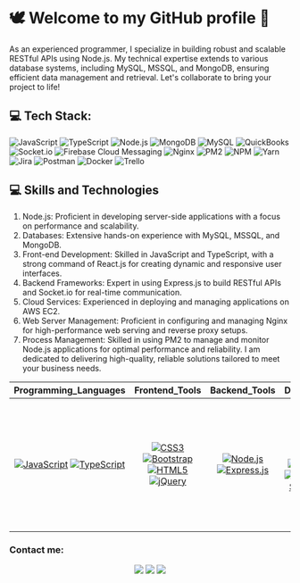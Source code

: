 # 🕊️ Welcome to my GitHub profile 👋

As an experienced programmer, I specialize in building robust and scalable RESTful APIs using Node.js. My technical expertise extends to various database systems, including MySQL, MSSQL, and MongoDB, ensuring efficient data management and retrieval.
Let's collaborate to bring your project to life!


## 💻 Tech Stack:
![JavaScript](https://img.shields.io/badge/javascript-%23323330.svg?style=for-the-badge&logo=javascript&logoColor=%23F7DF1E) ![TypeScript](https://img.shields.io/badge/typescript-%23007ACC.svg?style=for-the-badge&logo=typescript&logoColor=white) ![Node.js](https://img.shields.io/badge/node.js-%2343853D.svg?style=for-the-badge&logo=node.js&logoColor=white) ![MongoDB](https://img.shields.io/badge/mongodb-%234ea94b.svg?style=for-the-badge&logo=mongodb&logoColor=white) ![MySQL](https://img.shields.io/badge/mysql-%230075A8.svg?style=for-the-badge&logo=mysql&logoColor=white) ![QuickBooks](https://img.shields.io/badge/QuickBooks-49A2FF?style=for-the-badge&logo=QuickBooks&logoColor=white) ![Socket.io](https://img.shields.io/badge/socket.io-%230E83CD.svg?style=for-the-badge&logo=socket.io&logoColor=white) ![Firebase Cloud Messaging](https://img.shields.io/badge/firebase%20cloud%20messaging-%23039BE5.svg?style=for-the-badge&logo=firebase&logoColor=white) ![Nginx](https://img.shields.io/badge/nginx-%23009639.svg?style=for-the-badge&logo=nginx&logoColor=white) ![PM2](https://img.shields.io/badge/PM2-2B037A?style=for-the-badge&logo=pm2&logoColor=white) ![NPM](https://img.shields.io/badge/NPM-%23000000.svg?style=for-the-badge&logo=npm&logoColor=white) ![Yarn](https://img.shields.io/badge/yarn-%232C8EBB.svg?style=for-the-badge&logo=yarn&logoColor=white) ![Jira](https://img.shields.io/badge/jira-%230A0FFF.svg?style=for-the-badge&logo=jira&logoColor=white) ![Postman](https://img.shields.io/badge/Postman-FF6C37?style=for-the-badge&logo=postman&logoColor=white) ![Docker](https://img.shields.io/badge/docker-%230db7ed.svg?style=for-the-badge&logo=docker&logoColor=white) ![Trello](https://img.shields.io/badge/Trello-%23026AA7.svg?style=for-the-badge&logo=Trello&logoColor=white)


## 💻 Skills and Technologies 
1. Node.js: Proficient in developing server-side applications with a focus on performance and scalability.
2. Databases: Extensive hands-on experience with MySQL, MSSQL, and MongoDB.
3. Front-end Development: Skilled in JavaScript and TypeScript, with a strong command of React.js for creating dynamic and responsive user interfaces.
4. Backend Frameworks: Expert in using Express.js to build RESTful APIs and Socket.io for real-time communication.
5. Cloud Services: Experienced in deploying and managing applications on AWS EC2.
6. Web Server Management: Proficient in configuring and managing Nginx for high-performance web serving and reverse proxy setups.
7. Process Management: Skilled in using PM2 to manage and monitor Node.js applications for optimal performance and reliability.
I am dedicated to delivering high-quality, reliable solutions tailored to meet your business needs.



| **Programming_Languages**                           | **Frontend_Tools**                                      | **Backend_Tools**                                       | **Data_Related**                                      | **IDEs/Softwares**                                           | **Other_Tools**                                    |
| --------------------------------------------------- | -------------------------------------------------- | -------------------------------------------------- | -------------------------------------------------- | ---------------------------------------------------- | -------------------------------------------------- |
| <p align="center">[![JavaScript](https://img.shields.io/badge/JavaScript-F7DF1E?style=flat-square&logo=JavaScript&logoColor=white)](https://github.com/walidbosso) [![TypeScript](https://img.shields.io/badge/TypeScript-007ACC?style=flat-square&logo=TypeScript&logoColor=white)](https://github.com/walidbosso) | <p align="center"> [![CSS3](https://img.shields.io/badge/-CSS3-%231572B6?style=flat-square&logo=css3)](https://github.com/walidbosso) [![Bootstrap](https://img.shields.io/badge/-Bootstrap-563D7C?style=flat-square&logo=Bootstrap&logoColor=white)](https://github.com/walidbosso) [![HTML5](https://img.shields.io/badge/-HTML5-%23E44D27?style=flat-square&logo=html5&logoColor=ffffff)](https://github.com/walidbosso) [![jQuery](https://img.shields.io/badge/jQuery-%230769AD.svg?style=flat-square&logo=jquery&logoColor=white)](https://github.com/walidbosso) | <p align="center">[![Node.js](https://img.shields.io/badge/-Node.js-339933?style=flat-square&logo=Node.js&logoColor=ffffff)](https://github.com/walidbosso) [![Express.js](https://img.shields.io/badge/Express.js-%23404d59.svg?style=flat-square&logo=express&logoColor=%2361DAFB)](https://github.com/walidbosso) |  <p align="center">[![SQL](https://img.shields.io/badge/-SQL-blue?style=flat-square&logo=postgresql&logoColor=ffffff)](https://github.com/walidbosso) [![MySQL](https://img.shields.io/badge/-MySQL-blue?style=flat-square&logo=mysql&logoColor=ffffff)](https://github.com/walidbosso) [![MongoDB](https://img.shields.io/badge/-MongoDB-green?style=flat-square&logo=mongodb&logoColor=ffffff)](https://github.com/walidbosso) [![Microsoft SQL Server](https://img.shields.io/badge/Microsoft_SQL_Server-CC2927?style=flat-square&logo=microsoft-sql-server&logoColor=white)](https://github.com/walidbosso) | <p align="center">[![Visual Studio Code](https://img.shields.io/badge/Visual_Studio_Code-007ACC?style=flat-square&logo=Visual-Studio-Code&logoColor=white)](https://github.com/walidbosso) [![Postman](https://img.shields.io/badge/Postman-FF6C37?style=flat-square&logo=postman&logoColor=white)](https://github.com/walidbosso) [![MySQL Workbench](https://img.shields.io/badge/MySQL_Workbench-4479A1?style=flat-square&logo=mysql&logoColor=white)](https://github.com/walidbosso) [![Firebase Cloud Messaging](https://img.shields.io/badge/firebase%20cloud%20messaging-%23039BE5.svg?style=flat-square&logo=firebase&logoColor=white)](https://github.com/walidbosso) [![MongoDB Compass](https://img.shields.io/badge/MongoDB_Compass-47A248?style=flat-square&logo=mongodb&logoColor=white)](https://github.com/walidbosso) | <p align="center">[![Git](https://img.shields.io/badge/-Git-%23F05032?style=flat-square&logo=git&logoColor=%23ffffff)](https://github.com/walidbosso) [![GitHub](https://img.shields.io/badge/-GitHub-181717?style=flat-square&logo=github)](https://github.com/walidbosso) [![Ubuntu](http://img.shields.io/badge/-Ubuntu-A81D33?style=flat-square&logo=ubuntu&logoColor=ffffff)](https://github.com/walidbosso) [![PowerShell](http://img.shields.io/badge/-PowerShell-5391FE?style=flat-square&logo=powershell&logoColor=ffffff)](https://github.com/walidbosso) [![FileZilla](http://img.shields.io/badge/-FileZilla-1683BB?style=flat-square&logo=filezilla&logoColor=ffffff)](https://github.com/walidbosso) [![PuTTY](http://img.shields.io/badge/-PuTTY-005C88?style=flat-square&logo=putty&logoColor=ffffff)](https://github.com/walidbosso) |



### Contact me:
<p align="center">
  <a href="https://www.linkedin.com/in/dhaval-kakadiya" target="_blank"><img src="https://img.shields.io/badge/LinkedIn-%230177B5?style=flat-square&logo=linkedin&logoColor=white"/></a>
  <a href="https://dhaval-portfolio.onrender.com/" target="_blank"><img src="https://img.shields.io/badge/My_Portfolio-4CA143?style=flat-square&logo=icloud&logoColor=white&labelColor=4CA143" /></a>
  <a href="mailto:dhavalkakadiya01@gmail.com" target="_blank"><img src="https://img.shields.io/badge/Gmail-D14836?style=flat-square&logo=gmail&logoColor=white" /></a>
</p>
